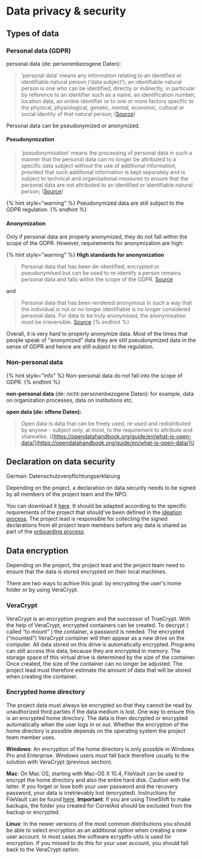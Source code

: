 # Data privacy & security

## Types of data

### Personal data \(GDPR\)

personal data \(de: personenbezogene Daten\):

> ‘personal data’ means any information relating to an identified or identifiable natural person \(‘data subject’\); an identifiable natural person is one who can be identified, directly or indirectly, in particular by reference to an identifier such as a name, an identification number, location data, an online identifier or to one or more factors specific to the physical, physiological, genetic, mental, economic, cultural or social identity of that natural person; \([Source](https://eur-lex.europa.eu/legal-content/EN/TXT/HTML/?uri=CELEX:32016R0679&from=DE#d1e1489-1-1)\)

Personal data can be pseudonymized or anonymized.

#### Pseudonymization

> ‘pseudonymisation’ means the processing of personal data in such a manner that the personal data can no longer be attributed to a specific data subject without the use of additional information, provided that such additional information is kept separately and is subject to technical and organisational measures to ensure that the personal data are not attributed to an identified or identifiable natural person; \([Source](https://eur-lex.europa.eu/legal-content/EN/TXT/HTML/?uri=CELEX:32016R0679#d1e1489-1-1)\)

{% hint style="warning" %}
Pseudonymized data are still subject to the GDPR regulation.
{% endhint %}

#### Anonymization

Only if personal data are properly anonymized, they do not fall within the scope of the GDPR. However, requirements for anonymization are high:

{% hint style="warning" %}
**High standards for anonymization**

> Personal data that has been de-identified, encrypted or pseudonymised but can be used to re-identify a person remains personal data and falls within the scope of the GDPR. [Source](https://ec.europa.eu/info/law/law-topic/data-protection/reform/what-personal-data_en)

and

> Personal data that has been rendered anonymous in such a way that the individual is not or no longer identifiable is no longer considered personal data. For data to be truly anonymised, the anonymisation must be irreversible. [Source](https://ec.europa.eu/info/law/law-topic/data-protection/reform/what-personal-data_en)
{% endhint %}

Overall, it is very hard to properly anonymize data. Most of the times that people speak of "anonymized" data they are still pseudonymized data in the sense of GDPR and hence are still subject to the regulation.

### Non-personal data

{% hint style="info" %}
Non-personal data do not fall into the scope of GDPR.
{% endhint %}

**non-personal data** \(de: nicht-personenbezogene Daten\): for example, data on organization processes, data on institutions etc.

**open data \(de: offene Daten\):**

> Open data is data that can be freely used, re-used and redistributed by anyone - subject only, at most, to the requirement to attribute and sharealike. \([https://opendatahandbook.org/guide/en/what-is-open-data/](https://opendatahandbook.org/guide/en/what-is-open-data/)\)

## Declaration on data security

German: Datenschutzverpflichtungserklärung

Depending on the project, a declaration on data security needs to be signed by all members of the project team and the NPO.

You can download it [here](https://correlcloud.org/index.php/s/sSR37LwSB8HxaDq?path=%2Ftemplate_data_privacy). It should be adapted according to the specific requirements of the project that should've been defined in the [ideation process](project-coordinators/ideation-finding-a-team.md#data-privacy-and-data-access). The project lead is responsible for collecting the signed declarations from all project team members before any data is shared as part of the [onboarding process](project-coordinators/onboarding.md#data-privacy-policy-statement).

## Data encryption

Depending on the project, the project lead and the project team need to ensure that the data is stored encrypted on their local machines. 

There are two ways to achive this goal: by encrypting the user's home folder or by using VeraCrypt. 

### VeraCrypt

VeraCrypt is an encryption program and the successor of TrueCrypt. With the help of VeraCrypt, encrypted containers can be created. To decrypt \( called “to mount” \) the container, a password is needed. The encrypted \(“mounted”\) VeraCrypt container will then appear as a new drive on the computer. All data stored on this drive is automatically encrypted. Programs can still access this data, because they are encrypted in memory. The storage space of this virtual drive is determined by the size of the container. Once created, the size of the container can no longer be adjusted. The project lead must therefore estimate the amount of data that will be stored when creating the container.

### Encrypted home directory

The project data must always be encrypted so that they cannot be read by unauthorized third parties if the data medium is lost. One way to ensure this is an encrypted home directory. The data is then decrypted or encrypted automatically when the user logs in or out. Whether the encryption of the home directory is possible depends on the operating system the project team member uses.

**Windows**: An encryption of the home directory is only possible in Windows Pro and Enterprise. Windows users must fall back therefore usually to the solution with VeraCrypt \(previous section\).

**Mac**: On Mac OS, starting with Mac-OS X 10.4, FileVault can be used to encrypt the home directory and also the entire hard disk. Caution with the latter. If you forget or lose both your user password and the recovery password, your data is irretrievably lost \(encrypted\). Instructions for FileVault can be found [here](https://support.apple.com/en-us/HT204837). **Important**: If you are using TimeShift to make backups, the folder you created for CorrelAid should be excluded from the backup or encrypted.

**Linux**: In the newer versions of the most common distributions you should be able to select encryption as an additional option when creating a new user account. In most cases the software ecryptfs-utils is used for encryption. If you missed to do this for your user account, you should fall back to the VeraCrypt option.



#### 



